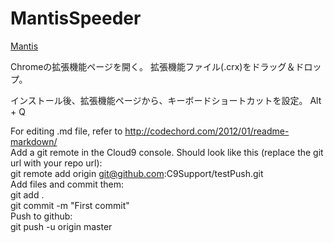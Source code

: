 MantisSpeeder
=============
[Mantis][]

Chromeの拡張機能ページを開く。
拡張機能ファイル(.crx)をドラッグ＆ドロップ。

インストール後、拡張機能ページから、キーボードショートカットを設定。
	Alt + Q 


For editing .md file, refer to <http://codechord.com/2012/01/readme-markdown/>  
Add a git remote in the Cloud9 console. Should look like this (replace the git url with your repo url):   
git remote add origin git@github.com:C9Support/testPush.git   
Add files and commit them:  
git add .   
git commit -m "First commit"  
Push to github:   
git push -u origin master  


[Mantis]: http://10.10.238.207/mantis/view_all_bug_page.php "Mantis"
